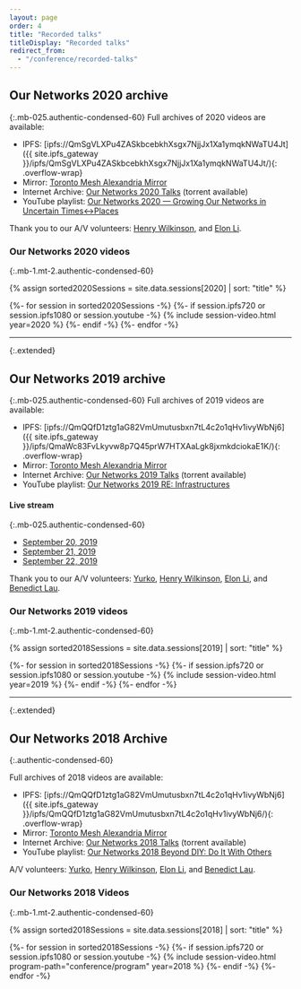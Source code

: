 ```yaml
---
layout: page
order: 4
title: "Recorded talks"
titleDisplay: "Recorded talks"
redirect_from:
  - "/conference/recorded-talks"
---
```


## Our Networks 2020 archive
{:.mb-025.authentic-condensed-60}
Full archives of 2020 videos are available:

- IPFS: [ipfs://QmSgVLXPu4ZASkbcebkhXsgx7NjjJx1Xa1ymqkNWaTU4Jt]({{ site.ipfs_gateway }}/ipfs/QmSgVLXPu4ZASkbcebkhXsgx7NjjJx1Xa1ymqkNWaTU4Jt/){: .overflow-wrap}
- Mirror: [Toronto Mesh Alexandria Mirror](https://alexandria.tomesh.net/ournetworks/2020)
- Internet Archive: [Our Networks 2020 Talks](https://archive.org/details/ournetworks2020) (torrent available)
- YouTube playlist: [Our Networks 2020 — Growing Our Networks in Uncertain Times↔Places](https://www.youtube.com/playlist?list=PLx7_J32Ys60eSNBStqqEeVN1cbA-dKf9q)

Thank you to our A/V volunteers: [Henry Wilkinson](https://github.com/Shrinks99), and [Elon Li](https://github.com/ASoTNetworks).

### Our Networks 2020 videos
{:.mb-1.mt-2.authentic-condensed-60}

{% assign sorted2020Sessions = site.data.sessions[2020] | sort: "title" %}

<div class="flex flex-wrap flex-justify-space-between">
{%- for session in sorted2020Sessions -%}
  {%- if session.ipfs720 or session.ipfs1080 or session.youtube -%}
    {% include session-video.html year=2020 %}
  {%- endif -%}
{%- endfor -%}
</div>

---
{:.extended}

## Our Networks 2019 archive
{:.mb-025.authentic-condensed-60}
Full archives of 2019 videos are available:

- IPFS: [ipfs://QmQQfD1ztg1aG82VmUmutusbxn7tL4c2o1qHv1ivyWbNj6]({{ site.ipfs_gateway }}/ipfs/QmaWc83FvLkyvw8p7Q45prW7HTXAaLgk8jxmkdciokaE1K/){: .overflow-wrap}
- Mirror: [Toronto Mesh Alexandria Mirror](https://alexandria.tomesh.net/ournetworks/2019)
- Internet Archive: [Our Networks 2019 Talks](https://archive.org/details/ournetworks2019) (torrent available)
- YouTube playlist: [Our Networks 2019 RE: Infrastructures](https://www.youtube.com/playlist?list=PLx7_J32Ys60cAmBbdDtx1-THpDU4XbtdV)

#### Live stream
{:.mb-025.authentic-condensed-60}
- [September 20, 2019](https://2019.ournetworks.ca/livestream/?m3u8=live-2019-09-20.m3u8)
- [September 21, 2019](https://2019.ournetworks.ca/livestream/?m3u8=live-2019-09-21.m3u8)
- [September 22, 2019](https://2019.ournetworks.ca/livestream/?m3u8=live-2019-09-22.m3u8)

Thank you to our A/V volunteers: [Yurko](https://github.com/YurkoWasHere), [Henry Wilkinson](https://github.com/Shrinks99), [Elon Li](https://github.com/ASoTNetworks), and [Benedict Lau](https://github.com/benhylau).

### Our Networks 2019 videos
{:.mb-1.mt-2.authentic-condensed-60}

{% assign sorted2018Sessions = site.data.sessions[2019] | sort: "title" %}

<div class="flex flex-wrap flex-justify-space-between">
{%- for session in sorted2018Sessions -%}
  {%- if session.ipfs720 or session.ipfs1080 or session.youtube -%}
    {% include session-video.html year=2019 %}
  {%- endif -%}
{%- endfor -%}
</div>

---
{:.extended}

## Our Networks 2018 Archive
{:.authentic-condensed-60}

Full archives of 2018 videos are available:

- IPFS: [ipfs://QmQQfD1ztg1aG82VmUmutusbxn7tL4c2o1qHv1ivyWbNj6]({{ site.ipfs_gateway }}/ipfs/QmQQfD1ztg1aG82VmUmutusbxn7tL4c2o1qHv1ivyWbNj6/){: .overflow-wrap}
- Mirror: [Toronto Mesh Alexandria Mirror](https://alexandria.tomesh.net/ournetworks/2018)
- Internet Archive: [Our Networks 2018 Talks](https://archive.org/details/ournetworks2018) (torrent available)
- YouTube playlist: [Our Networks 2018 Beyond DIY: Do It With Others](https://www.youtube.com/playlist?list=PLx7_J32Ys60ey2bgSn2soAoBy0v9bBUbT)


A/V volunteers: [Yurko](https://github.com/YurkoWasHere), [Henry Wilkinson](https://github.com/Shrinks99), [Elon Li](https://github.com/ASoTNetworks), and [Benedict Lau](https://github.com/benhylau).

### Our Networks 2018 Videos
{:.mb-1.mt-2.authentic-condensed-60}

{% assign sorted2018Sessions = site.data.sessions[2018] | sort: "title" %}

<div class="flex flex-wrap flex-justify-space-between">
{%- for session in sorted2018Sessions -%}
  {%- if session.ipfs720 or session.ipfs1080 or session.youtube -%}
    {% include session-video.html program-path="conference/program" year=2018 %}
  {%- endif -%}
{%- endfor -%}
</div>
